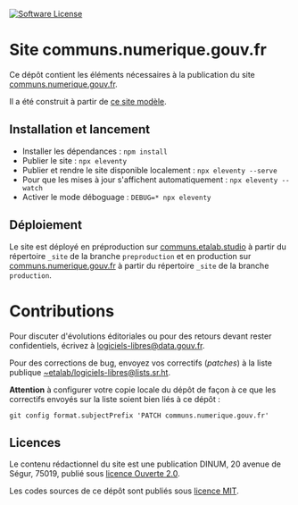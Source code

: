 [![Software License](https://img.shields.io/badge/Licence-MIT%2C%20Licence%20Ouverte-orange.svg?style=flat-square)](https://git.sr.ht/~etalab/communs.numerique.gouv.fr/tree/main/item/LICENSES)

# Site communs.numerique.gouv.fr

Ce dépôt contient les éléments nécessaires à la publication du site
[communs.numerique.gouv.fr](https://communs.numerique.gouv.fr).

Il a été construit à partir de [ce site
modèle](https://github.com/etalab/eleventy-dsfr/).

## Installation et lancement

- Installer les dépendances : `npm install`
- Publier le site : `npx eleventy`
- Publier et rendre le site disponible localement : `npx eleventy --serve`
- Pour que les mises à jour s'affichent automatiquement : `npx eleventy --watch`
- Activer le mode déboguage : `DEBUG=* npx eleventy`

## Déploiement

Le site est déployé en préproduction sur [communs.etalab.studio](https://communs.etalab.studio) à partir du répertoire `_site` de la branche `preproduction` et en production sur [communs.numerique.gouv.fr](https://communs.numerique.gouv.fr) à partir du répertoire `_site` de la branche `production`.

# Contributions

Pour discuter d'évolutions éditoriales ou pour des retours devant
rester confidentiels, écrivez à
[logiciels-libres@data.gouv.fr](mailto:logiciels-libres@data.gouv.fr).

Pour des corrections de bug, envoyez vos correctifs (*patches*) à la
liste publique
[~etalab/logiciels-libres@lists.sr.ht](mailto:~etalab/logiciels-libres@lists.sr.ht).

**Attention** à configurer votre copie locale du dépôt de façon à ce
que les correctifs envoyés sur la liste soient bien liés à ce dépôt :

`git config format.subjectPrefix 'PATCH communs.numerique.gouv.fr'`

## Licences

Le contenu rédactionnel du site est une publication DINUM, 20 avenue de Ségur, 75019, publié sous [licence Ouverte 2.0](LICENSES/LICENSE.Etalab-2.0.md).

Les codes sources de ce dépôt sont publiés sous [licence
MIT](LICENSES/LICENSE.MIT.md).
